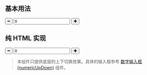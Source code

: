 ## 基本用法

<aside class="doc-demo"><span class="x-updown x-inputgroup" x-role="upDown"><span><button class="x-button x-updown-up"><span class="x-icon">━</span></button></span> <input type="text" class="x-textbox" value="0"> <span><button class="x-button x-updown-down"><span class="x-icon">✚</span></button></span></span> </aside>

## 纯 HTML 实现

<aside class="doc-demo"><span class="x-updown x-inputgroup"><span><button class="x-button x-updown-up" onclick="this.parentNode.nextElementSibling.value--"><span class="x-icon">━</span></button></span> <input type="text" class="x-textbox" value="0"> <span><button class="x-button x-updown-down" onclick="this.parentNode.previousElementSibling.value++"><span class="x-icon">✚</span></button></span></span> </aside>

> 本组件只提供底层的上下切换效果。具体的输入框参考 [数字输入框(numericUpDown)](numericUpDown.html) 组件。